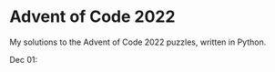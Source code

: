 <h1>Advent of Code 2022</h1>

My solutions to the Advent of Code 2022 puzzles, written in Python.

Dec 01:
